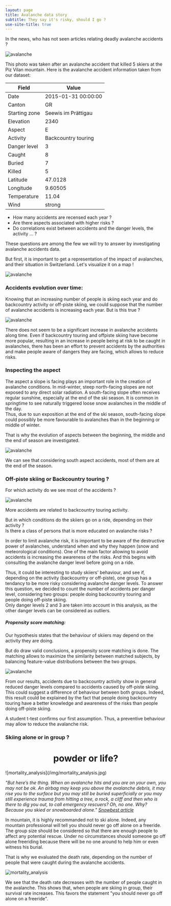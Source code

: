 ```yaml
---
layout: page
title: Avalanche data story
subtitle: They say it's risky, should I go ?
use-site-title: true
---
```


In the news, who has not seen articles relating deadly avalanche accidents ?

![avalanche](/img/accident_31_01_2015.jpg)

This photo was taken after an avalanche accident that killed 5 skiers at the Piz Vilan mountain. Here is the avalanche accident information taken from our dataset:

| Field | Value |
| --- | --- |
| Date | 2015-01-31 00:00:00 |
| Canton | GR |
| Starting zone | Seewis im Prättigau |
| Elevation | 2340 |
| Aspect | E |
| Activity | Backcountry touring |
| Danger level | 3 |
| Caught | 8 |
| Buried | 7 |
| Killed | 5 |
| Latitude | 47.0128 |
| Longitude | 9.60505 |
| Temperature | 11.04 |
| Wind | strong |


- How many accidents are recensed each year ?
- Are there aspects associated with higher risks ?
- Do correlations exist between accidents and the danger levels, the activity ... ?

These questions are among the few we will try to answer by investigating avalanche accidents data.

But first, it is important to get a representation of the impact of avalanches, and their situation in Switzerland.
Let's visualize it on a map !


![avalanche](/img/images_data_story/map.png)

### Accidents evolution over time:

Knowing that an increasing number of people is skiing each year and do backcountry activity or off-piste skiing, we could suppose that the number of avalanche accidents is increasing each year. But is this true ?

![avalanche](/img/images_data_story/time_evolution.png)

There does not seem to be a significant increase in avalanche accidents along time. Even if backcountry touring and offpiste skiing have become more popular, resulting in an increase in people being at risk to be caught in avalanches, there has been an effort to prevent accidents by the authorities and make people aware of dangers they are facing, which allows to reduce risks.

### Inspecting the aspect

The aspect a slope is facing plays an important role in the creation of avalanche conditions.
In mid-winter, steep north-facing slopes are not exposed to any direct solar radiation. A south-facing slope often receives regular sunshine, especially at the end of the ski season. It is common in springtime to see naturally triggered loose snow avalanches in the middle of the day.
<br>
Thus, due to sun exposition at the end of the ski season, south-facing slope could possibly be more favourable to avalanches than in the beginning or middle of winter.

That is why the evolution of aspects between the beginning, the middle and the end of season are investigated.

![avalanche](/img/images_data_story/aspect_analysis.png)

We can see that considering south aspect accidents, most of them are at the end of the season.

###  Off-piste skiing or Backcountry touring ?

For which activity do we see most of the accidents ?

![avalanche](/img/images_data_story/activity_count.png)

More accidents are related to backcountry touring activity.

But in which conditions do the skiiers go on a ride, depending on their activity ?
<br>
Is there a class of persons that is more educated on avalanche risks ?

In order to limit avalanche risk, it is important to be aware of the destructive power of avalanches, understand when and why they happen (snow and meteorological conditions).
One of the main factor allowing to avoid accidents is increasing the awareness of the risks. And this begins with consulting the avalanche danger level before going on a ride.

Thus, it could be interesting to study skiiers' behaviour, and see if, depending on the activity (backcountry or off-piste), one group has a tendancy to be more risky considering avalanche danger levels.
To answer this question, we decided to count the number of accidents per danger level, considering two groups: people doing backcountry touring and people doing off-piste skiing.
<br>
Only danger levels 2 and 3 are taken into account in this analysis, as the other danger levels can be considered as outliers.

##### Propensity score matching:

Our hypothesis states that the behaviour of skiiers may depend on the activity they are doing.

But do draw valid conclusions, a propensity score matching is done. The matching allows to maximize the similarity between matched subjects, by balancing feature-value distributions between the two groups.

![avalanche](/img/images_data_story/activity_danger_level.png)

From our results, accidents due to backcountry activity show in general reduced danger levels compared to accidents caused by off-piste skiing. This could suggest a difference of behaviour between both groups. Indeed, this result could be explained by the fact that people doing backcountry touring have a better knowledge and awareness of the risks than people doing off-piste skiing.

A student t-test confirms our first assumption.
Thus, a preventive behaviour may allow to reduce the avalanche risk.

###  Skiing alone or in group ?

<h1><center> powder or life?</center></h1>
![mortality_analysis](/img/mortality_analysis.jpg)

_"But here’s the thing. When an avalanche hits and you are on your own, you may not be ok. An airbag may keep you above the avalanche debris, it may rise you to the surface but you may still be buried superficially or you may still experience trauma from hitting a tree, a rock, a cliff and then who is there to dig you out, to call emergency rescuers?
Oh, no one. Why? Because you skied or snowboarded alone." [Snowbest article](http://www.snowsbest.com/ski-or-board-off-piste-alone-dont-be-an-idiot/)_

In mountain, it is highly recommanded not to ski alone. Indeed, any mountain professional will tell you should never go off alone on a freeride. The group size should be considered so that there are enough people to affect any potential rescue. Under no circumstances should someone go off alone freeriding because there will be no one around to help him or even witness his burial.

That is why we evaluated the death rate, depending on the number of people that were caught during the avalanche accidents.

![mortality_analysis](/img/images_data_story/death_rate.png)

We see that the death rate decreases with the number of people caught in the avalanche. This shows that, when people are skiing in group, their survival rate increases. This favors the statement "you should never go off alone on a freeride".
